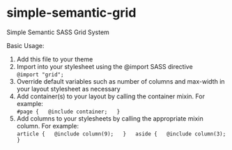 simple-semantic-grid
====================

Simple Semantic SASS Grid System

Basic Usage:

1. Add this file to your theme
2. Import into your stylesheet using the @import SASS directive  
  `@import "grid";`
3. Override default variables such as number of columns and max-width in your layout stylesheet as necessary
4. Add container(s) to your layout by calling the container mixin. For example:  
  `#page {  
    @include container;  
  }`
4. Add columns to your stylesheets by calling the appropriate mixin column. For example:  
  `article {  
    @include column(9);  
  }  
  aside {  
    @include column(3);  
  }`  